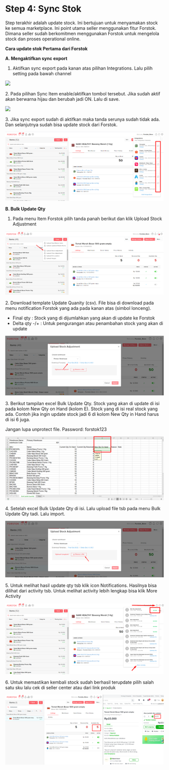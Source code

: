 # Step 4: Sync Stok

Step terakhir adalah update stock. Ini bertujuan untuk menyamakan stock ke semua marketplace. Ini point utama seller menggunakan fitur Forstok. Dimana seller sudah berkomitmen menggunakan Forstok untuk mengelola stock dan proses operational online.

**Cara update stok Pertama dari Forstok**

**A. Mengaktifkan sync export**

1. Aktifkan sync export pada kanan atas pilihan Integrations. Lalu pilih setting pada bawah channel

![](https://s3.amazonaws.com/cdn.freshdesk.com/data/helpdesk/attachments/production/48062344507/original/4NXOQ9VACcSo4YDyaXKQKqN0iko\_Z6DPjw.png?1601635163)

2\. Pada pilihan Sync Item enable/aktifkan tombol tersebut. Jika sudah aktif akan berwarna hijau dan berubah jadi ON. Lalu di save.



![](https://s3.amazonaws.com/cdn.freshdesk.com/data/helpdesk/attachments/production/48062344504/original/\_5x\_v00ETAJc5g-LRdZVN3bBxjYDKszWPg.png?1601635162)

3\. Jika sync export sudah di aktifkan maka tanda serunya sudah tidak ada. Dan selanjutnya sudah bisa update stock dari Forstok.

![](<../../../.gitbook/assets/image (152).png>)

**B. Bulk Update Qty**

1. Pada menu Item Forstok pilih tanda panah berikut dan klik Upload Stock Adjustment&#x20;

![](<../../../.gitbook/assets/image (408).png>)

2\. Download template Update Quanity (csv). File bisa di download pada menu notification Forstok yang ada pada kanan atas (simbol lonceng).

* Final qty : Stock yang di dijumlahkan yang akan di update ke Forstok
* Delta qty -/+ : Untuk pengurangan atau penambahan stock yang akan di update

![](<../../../.gitbook/assets/image (300).png>)

3\. Berikut tampilan excel Bulk Update Qty. Stock yang akan di update di isi pada kolom New Qty on Hand (kolom E). Stock yang di isi real stock yang ada. Contoh jika ingin update stock jadi 6 di kolom New Qty in Hand harus di isi 6 juga.

Jangan lupa unprotect file. Password: forstok123

![](<../../../.gitbook/assets/image (183).png>)

4\. Setelah excel Bulk Update Qty di isi. Lalu upload file tsb pada menu Bulk Update Qty tadi. Lalu import.

![](<../../../.gitbook/assets/image (299).png>)

5\. Untuk melihat hasil update qty tsb klik icon Notifications. Hasilnya bisa dilihat dari activity tsb. Untuk melihat activity lebih lengkap bisa klik More Activity

![](<../../../.gitbook/assets/image (8).png>)

6\. Untuk memastikan kembali stock sudah berhasil terupdate pilih salah satu sku lalu cek di seller center atau dari link produk

![](<../../../.gitbook/assets/image (407).png>)
